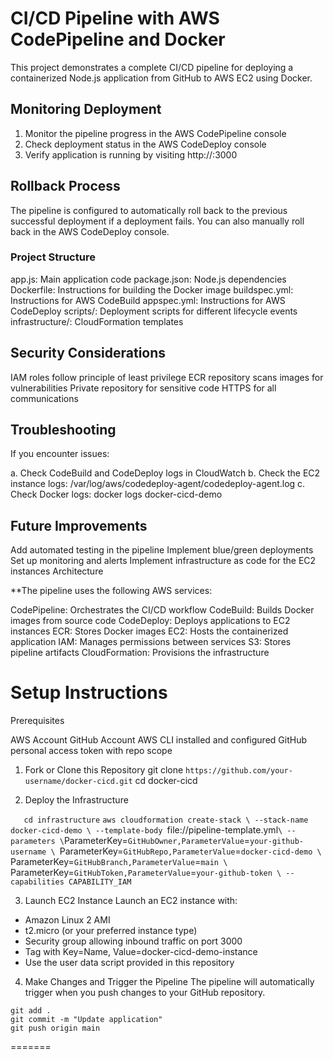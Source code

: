 # CI/CD Pipeline with AWS CodePipeline and Docker
This project demonstrates a complete CI/CD pipeline for deploying a containerized Node.js application from GitHub to AWS EC2 using Docker.

## Monitoring Deployment

1. Monitor the pipeline progress in the AWS CodePipeline console
2. Check deployment status in the AWS CodeDeploy console
3. Verify application is running by visiting http://<ec2-instance-public-ip>:3000

## Rollback Process
The pipeline is configured to automatically roll back to the previous successful deployment if a deployment fails. You can also manually roll back in the AWS CodeDeploy console.

### Project Structure

app.js: Main application code
package.json: Node.js dependencies
Dockerfile: Instructions for building the Docker image
buildspec.yml: Instructions for AWS CodeBuild
appspec.yml: Instructions for AWS CodeDeploy
scripts/: Deployment scripts for different lifecycle events
infrastructure/: CloudFormation templates

## Security Considerations

IAM roles follow principle of least privilege
ECR repository scans images for vulnerabilities
Private repository for sensitive code
HTTPS for all communications

## Troubleshooting
If you encounter issues:

a. Check CodeBuild and CodeDeploy logs in CloudWatch
b. Check the EC2 instance logs: /var/log/aws/codedeploy-agent/codedeploy-agent.log
c. Check Docker logs: docker logs docker-cicd-demo

## Future Improvements

Add automated testing in the pipeline
Implement blue/green deployments
Set up monitoring and alerts
Implement infrastructure as code for the EC2 instances Architecture

**The pipeline uses the following AWS services:

CodePipeline: Orchestrates the CI/CD workflow
CodeBuild: Builds Docker images from source code
CodeDeploy: Deploys applications to EC2 instances
ECR: Stores Docker images
EC2: Hosts the containerized application
IAM: Manages permissions between services
S3: Stores pipeline artifacts
CloudFormation: Provisions the infrastructure


# Setup Instructions

Prerequisites

AWS Account
GitHub Account
AWS CLI installed and configured
GitHub personal access token with repo scope

1. Fork or Clone this Repository
    git clone `https://github.com/your-username/docker-cicd.git`
    cd docker-cicd

2. Deploy the Infrastructure
    <!--Navigate to infrastructure directory-->
`    cd infrastructure
`
    <!--Deploy the CloudFormation stack-->
        `aws cloudformation create-stack \
        --stack-name docker-cicd-demo \
        --template-body `file://pipeline-template.yml` \
        --parameters \
            `ParameterKey=`GitHubOwner,ParameterValue`=`your-github-username \
            `ParameterKey=`GitHubRepo,ParameterValue`=`docker-cicd-demo \
            `ParameterKey=`GitHubBranch,ParameterValue`=`main \
            `ParameterKey=`GitHubToken,ParameterValue`=`your-github-token \
        --capabilities CAPABILITY_IAM`

3. Launch EC2 Instance
Launch an EC2 instance with:

- Amazon Linux 2 AMI
- t2.micro (or your preferred instance type)
- Security group allowing inbound traffic on port 3000
- Tag with Key=Name, Value=docker-cicd-demo-instance
- Use the user data script provided in this repository

4. Make Changes and Trigger the Pipeline
The pipeline will automatically trigger when you push changes to your GitHub repository.
<!-- Make Changes to the code -->
    git add .
    git commit -m "Update application"
    git push origin main


    
=======

